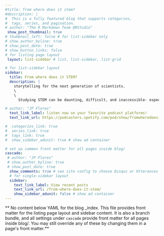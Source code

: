 ```yaml
---
#title: from where does it stem?
#description: |
#  This is a fully featured blog that supports categories, 
#  tags, series, and pagination.
# author: "The R Markdown Team @RStudio"
 show_post_thumbnail: true
# thumbnail_left: false # for list-sidebar only
# show_author_byline: true
# show_post_date: true
# show_button_links: false
# for listing page layout
 layout: list-sidebar # list, list-sidebar, list-grid

# for list-sidebar layout
sidebar: 
  title: From where does it STEM?
  description: |
    storytelling for the next generation of scientists.
    \
    \
      Studying STEM can be daunting, difficult, and inaccessible- especially to students in marginalized, underrepresented communities Prominent scientists seem to have something "innate"" which discourages students from pursuing STEM. However, there is more than meets the eye. In this podcast, I set out to capture stories of resilience, scientific journeys, and inspiration that have built and shaped many diverse scientists. We want to get down to the roots and ask the real question... from where does it STEM?

# author: "JP Flores"
  text_link_label: listen now on your favorite podcast platforms!
  text_link_url: https://podcasters.spotify.com/pod/show/fromwheredoesitstem

#  categories_link: true
#  series_link: true
#  tags_link: true
#  show_sidebar_adunit: true # show ad container

# set up common front matter for all pages inside blog/
cascade:
 # author: "JP Flores"
 # show_author_byline: true
 # show_post_date: true
  show_comments: true # see site config to choose Disqus or Utterances
  # for single-sidebar layout
  sidebar:
    text_link_label: View recent posts
    text_link_url: /from-where-does-it-stem/
    show_sidebar_adunit: false # show ad container
---
```


** No content below YAML for the blog _index. This file provides front matter for the listing page layout and sidebar content. It is also a branch bundle, and all settings under `cascade` provide front matter for all pages inside blog/. You may still override any of these by changing them in a page's front matter.**
